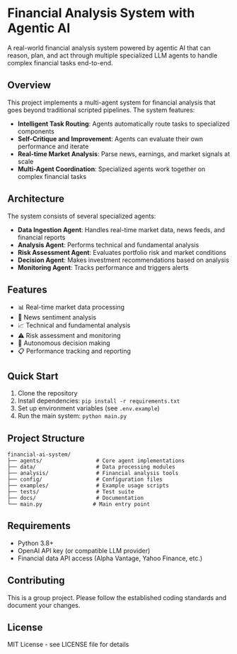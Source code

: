 # Financial Analysis System with Agentic AI

A real-world financial analysis system powered by agentic AI that can reason, plan, and act through multiple specialized LLM agents to handle complex financial tasks end-to-end.

## Overview

This project implements a multi-agent system for financial analysis that goes beyond traditional scripted pipelines. The system features:

- **Intelligent Task Routing**: Agents automatically route tasks to specialized components
- **Self-Critique and Improvement**: Agents can evaluate their own performance and iterate
- **Real-time Market Analysis**: Parse news, earnings, and market signals at scale
- **Multi-Agent Coordination**: Specialized agents work together on complex financial tasks

## Architecture

The system consists of several specialized agents:

- **Data Ingestion Agent**: Handles real-time market data, news feeds, and financial reports
- **Analysis Agent**: Performs technical and fundamental analysis
- **Risk Assessment Agent**: Evaluates portfolio risk and market conditions
- **Decision Agent**: Makes investment recommendations based on analysis
- **Monitoring Agent**: Tracks performance and triggers alerts

## Features

- 📊 Real-time market data processing
- 📰 News sentiment analysis
- 📈 Technical and fundamental analysis
- ⚠️ Risk assessment and monitoring
- 🤖 Autonomous decision making
- 📋 Performance tracking and reporting

## Quick Start

1. Clone the repository
2. Install dependencies: `pip install -r requirements.txt`
3. Set up environment variables (see `.env.example`)
4. Run the main system: `python main.py`

## Project Structure

```
financial-ai-system/
├── agents/                 # Core agent implementations
├── data/                   # Data processing modules
├── analysis/               # Financial analysis tools
├── config/                 # Configuration files
├── examples/               # Example usage scripts
├── tests/                  # Test suite
├── docs/                   # Documentation
└── main.py                # Main entry point
```

## Requirements

- Python 3.8+
- OpenAI API key (or compatible LLM provider)
- Financial data API access (Alpha Vantage, Yahoo Finance, etc.)

## Contributing

This is a group project. Please follow the established coding standards and document your changes.

## License

MIT License - see LICENSE file for details
